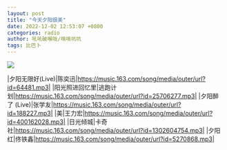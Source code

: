 ```yaml
---
layout: post
title: "今天夕阳很美"
date: 2022-12-02 12:53:07 +0800
categories: radio
author: 吼吼破喉咙/啃啃坑坑
tags: 比巴卜
---
```

![]({{site.baseurl}}/images/cover_20221202.jpg)

|夕阳无限好(Live)|陈奕迅|https://music.163.com/song/media/outer/url?id=64481.mp3|
|阳光照进回忆里|逃跑计划|https://music.163.com/song/media/outer/url?id=25706277.mp3|
|夕阳醉了 (Live)|张学友|https://music.163.com/song/media/outer/url?id=188227.mp3|
|美|王力宏|https://music.163.com/song/media/outer/url?id=400162028.mp3|
|日光倾城|卡奇社|https://music.163.com/song/media/outer/url?id=1302604754.mp3|
|夕阳红|佟铁鑫|https://music.163.com/song/media/outer/url?id=5270868.mp3|

